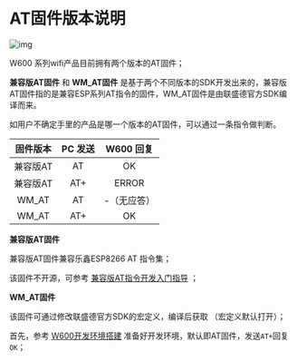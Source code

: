 # AT固件版本说明

![img](../.assets/at/version/version.png)

W600 系列wifi产品目前拥有两个版本的AT固件；

**兼容版AT固件** 和 **WM_AT固件** 是基于两个不同版本的SDK开发出来的，兼容版AT固件指的是兼容ESP系列AT指令的固件，WM_AT固件是由联盛德官方SDK编译而来。

如用户不确定手里的产品是哪一个版本的AT固件，可以通过一条指令做判断。

| 固件版本 | PC 发送 |  W600 回复  |
| :------: | :-----: | :---------: |
| 兼容版AT |   AT    |     OK      |
| 兼容版AT |   AT+   |    ERROR    |
|  WM_AT   |   AT    | -（无应答） |
|  WM_AT   |   AT+   |     OK      |

**兼容版AT固件**

兼容版AT固件兼容乐鑫ESP8266 AT 指令集；

该固件不开源，可参考 [兼容版AT指令开发入门指导](http://w600.thingsturn.com/?p=at/esp-start.md) ；

**WM_AT固件**

该固件可通过修改联盛德官方SDK的宏定义，编译后获取 （宏定义默认打开）；

首先，参考 [W600开发环境搭建](http://w600.thingsturn.com/?p=app/ide.md) 准备好开发环境，默认即AT固件，发送`AT+`回复`OK`；
